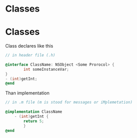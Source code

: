 # Classes

# Classes

Class declares like this

```objectivec
// in header file (.h)
    
@interface ClassName: NSObject <Some Prorocol> {
		int someInstanceVar;
}
- (int)getInt;
@end
```

Than implementation

```objectivec
// in .m file (m is stood for messages or iMplemetation)
    
@implementation ClassName
    - (int)getInt {
    	return 5;
		}
@end
```